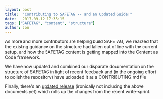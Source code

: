 ```yaml
---
layout: post
title:  "Contributing to SAFETAG -- and an Updated Guide!"
date:   2017-09-12 17:35:15
tags: ["SAFETAG", "content", "structure"]
author: Jon
---
```


As more and more contributors are helping build SAFETAG, we realized that the existing guidance on the structure had fallen out of line with the current setup, and how the SAFETAG content is getting mapped into the Content as Code framework.

We have now updated and combined our disparate documentation on the structure of SAFETAG in light of recent feedback and (in the ongoing effort to polish the repository) have uploaded it as a [CONTRIBUTING.md file](https://github.com/SAFETAG/SAFETAG/blob/master/en/document_matter/CONTRIBUTING.md)

Finally, there's an [updated release](https://github.com/SAFETAG/SAFETAG/releases/tag/v0.4.1) (ironically not including the above documents yet) which rolls up the changes from the recent write-sprint.
